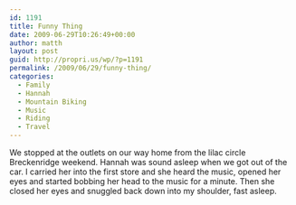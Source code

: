```yaml
---
id: 1191
title: Funny Thing
date: 2009-06-29T10:26:49+00:00
author: matth
layout: post
guid: http://propri.us/wp/?p=1191
permalink: /2009/06/29/funny-thing/
categories:
  - Family
  - Hannah
  - Mountain Biking
  - Music
  - Riding
  - Travel
---
```

We stopped at the outlets on our way home from the lilac circle Breckenridge weekend. Hannah was sound asleep when we got out of the car. I carried her into the first store and she heard the music, opened her eyes and started bobbing her head to the music for a minute. Then she closed her eyes and snuggled back down into my shoulder, fast asleep.